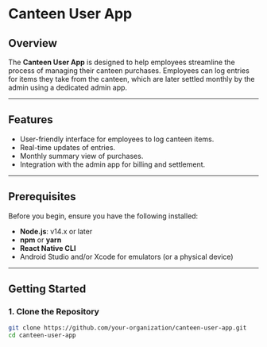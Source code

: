 # Canteen User App  

## Overview  
The **Canteen User App** is designed to help employees streamline the process of managing their canteen purchases. Employees can log entries for items they take from the canteen, which are later settled monthly by the admin using a dedicated admin app.  

---

## Features  
- User-friendly interface for employees to log canteen items.  
- Real-time updates of entries.  
- Monthly summary view of purchases.  
- Integration with the admin app for billing and settlement.  

---

## Prerequisites  
Before you begin, ensure you have the following installed:  
- **Node.js**: v14.x or later  
- **npm** or **yarn**  
- **React Native CLI**  
- Android Studio and/or Xcode for emulators (or a physical device)  

---

## Getting Started  

### 1. Clone the Repository  
```bash
git clone https://github.com/your-organization/canteen-user-app.git
cd canteen-user-app
